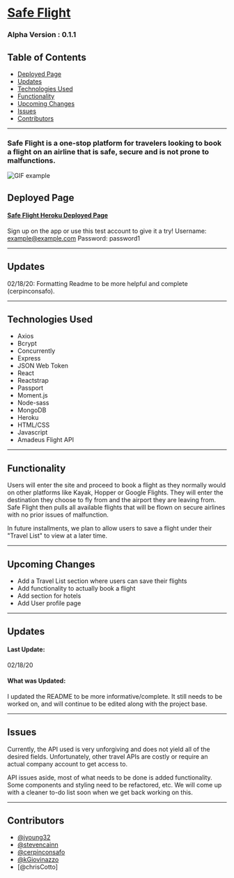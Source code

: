 # [Safe Flight](https://floating-everglades-15450.herokuapp.com/) 
### Alpha Version : 0.1.1

## Table of Contents
* [Deployed Page](#deployed-page)
* [Updates](#updates)
* [Technologies Used](#tech-used)
* [Functionality](#functionality)
* [Upcoming Changes](#upcoming-changes)
* [Issues](#Issues)
* [Contributors](#contributors)

----

### Safe Flight is a one-stop platform for travelers looking to book a flight on an airline that is safe, secure and is not prone to malfunctions. 

![GIF example](./public/safe-flight-example.gif)

## Deployed Page

#### [Safe Flight Heroku Deployed Page](https://floating-everglades-15450.herokuapp.com/)

 Sign up on the app or use this test account to give it a try! 
 Username: example@example.com
 Password: password1
 
----

## Updates 

02/18/20:  Formatting Readme to be more helpful and complete (cerpinconsafo).

----

## Technologies Used

- Axios
- Bcrypt
- Concurrently
- Express
- JSON Web Token
- React
- Reactstrap
- Passport
- Moment.js
- Node-sass
- MongoDB
- Heroku
- HTML/CSS
- Javascript
- Amadeus Flight API

----


## Functionality

Users will enter the site and proceed to book a flight as they normally would on other platforms like Kayak, Hopper or Google Flights. They will enter the destination they choose to fly from and the airport they are leaving from. Safe Flight then pulls all available flights that will be flown on secure airlines with no prior issues of malfunction. 

In future installments, we plan to allow users to save a flight under their "Travel List" to view at a later time.

----

## Upcoming Changes

* Add a Travel List section where users can save their flights 
* Add functionality to actually book a flight
* Add section for hotels
* Add User profile page

----

## Updates

#### Last Update:  
  02/18/20

#### What was Updated: 
  I updated the README to be more informative/complete.  It still needs to be worked on, and will continue to be edited along with the project base.

----

## Issues

Currently, the API used is very unforgiving and does not yield all of the desired fields.  Unfortunately, other travel APIs are costly or require an actual company account to get access to.  

API issues aside, most of what needs to be done is added functionality.  Some components and styling need to be refactored, etc.  We will come up with a cleaner to-do list soon when we get back working on this.

----

## Contributors

* [@jyoung32](https://github.com/jyoung32)
* [@stevencainn](https://github.com/stevencainn)
* [@cerpinconsafo](https://github.com/cerpinconsafo)
* [@kGiovinazzo](https://github.com/KGiovinazzo)
* [@chrisCotto]









